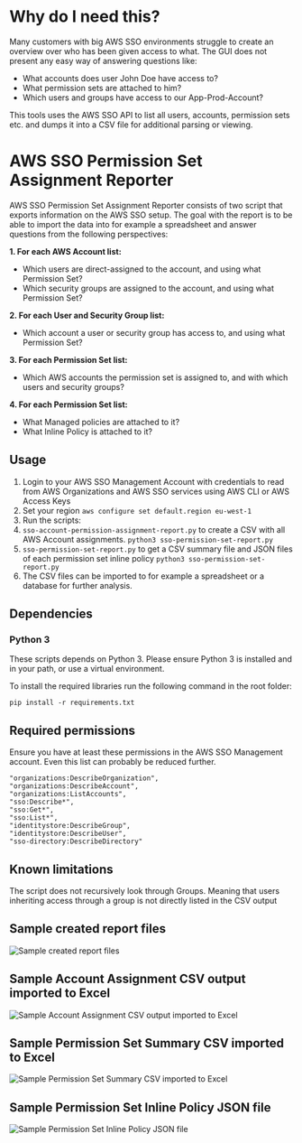 # Why do I need this?
Many customers with big AWS SSO environments struggle to create an overview over who has been given access to what. The GUI does not present any easy way of answering questions like:

* What accounts does user John Doe have access to?
* What permission sets are attached to him?
* Which users and groups have access to our App-Prod-Account?

This tools uses the AWS SSO API to list all users, accounts, permission sets etc. and dumps it into a CSV file for additional parsing or viewing. 

# AWS SSO Permission Set Assignment Reporter

AWS SSO Permission Set Assignment Reporter consists of two script that exports information on the AWS SSO setup. The goal with the report is to be able to import the data into for example a spreadsheet and answer questions from the following perspectives:

**1. For each AWS Account list:**

* Which users are direct-assigned to the account, and using what Permission Set?
* Which security groups are assigned to the account, and using what Permission Set?

**2. For each User and Security Group list:**

* Which account a user or security group has access to, and using what Permission Set?

**3. For each Permission Set list:**

* Which AWS accounts the permission set is assigned to, and with which users and security groups?

**4. For each Permission Set list:**
* What Managed policies are attached to it?
* What Inline Policy is attached to it?

## Usage

1. Login to your AWS SSO Management Account with credentials to read from AWS Organizations and AWS SSO services using AWS CLI or AWS Access Keys  
2. Set your region `aws configure set default.region eu-west-1`
3. Run the scripts:
4. `sso-account-permission-assignment-report.py` to create a CSV with all AWS Account assignments. `python3 sso-permission-set-report.py`
5. `sso-permission-set-report.py` to get a CSV summary file and JSON files of each permission set inline policy `python3 sso-permission-set-report.py`
6. The CSV files can be imported to for example a spreadsheet or a database for further analysis.

## Dependencies
### Python 3

These scripts depends on Python 3. Please ensure Python 3 is installed and in your path, or use a virtual environment.

To install the required libraries run the following command in the root folder:

```pip install -r requirements.txt```

## Required permissions
Ensure you have at least these permissions in the AWS SSO Management account. Even this list can probably be reduced further. 

    "organizations:DescribeOrganization",
    "organizations:DescribeAccount",
    "organizations:ListAccounts",
    "sso:Describe*",
    "sso:Get*",
    "sso:List*",
    "identitystore:DescribeGroup",
    "identitystore:DescribeUser",
    "sso-directory:DescribeDirectory"

## Known limitations
The script does not recursively look through Groups. Meaning that users inheriting access through a group is not directly listed in the CSV output

## Sample created report files
![Sample created report files](pictures/sample_created_files.png)

## Sample Account Assignment CSV output imported to Excel
![Sample Account Assignment CSV output imported to Excel](pictures/sample_Account_Assignment_CSV_imported_to_excel.png)

## Sample Permission Set Summary CSV imported to Excel
![Sample Permission Set Summary CSV imported to Excel](pictures/sample_Permission_Set_Summary_CSV_imported_to_excel.png)

## Sample Permission Set Inline Policy JSON file 
![Sample Permission Set Inline Policy JSON file](pictures/sample_Permission_Set_Inline_Policy_JSON.png)
